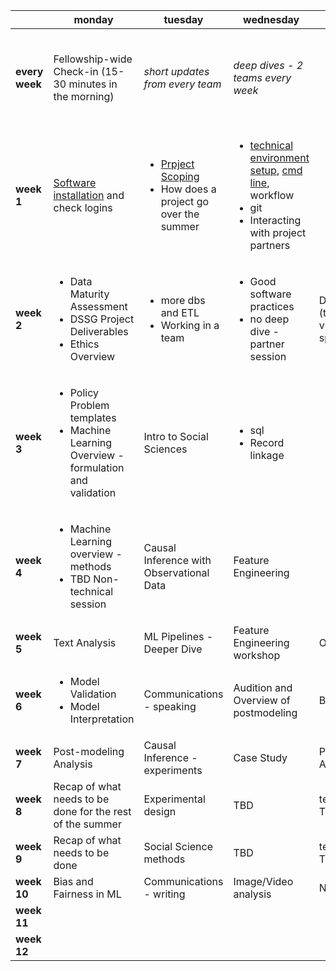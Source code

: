 
|                | monday                                                                                      | tuesday                                                                 | wednesday                                                                                                     | thursday                                                                                              | friday                                                                         |
|----------------|---------------------------------------------------------------------------------------------|-------------------------------------------------------------------------|---------------------------------------------------------------------------------------------------------------|-------------------------------------------------------------------------------------------------------|--------------------------------------------------------------------------------|
| **every week** | Fellowship-wide Check-in (15-30 minutes in the morning)                                     | *short updates from every team*                                         | *deep dives - 2 teams every week*                                                                             |                                                                                                       | <ul><li>Code Review</li><li>External Talk</li><li>Ethics Discussions</li></ul> |
| **week 1**     | [Software installation](setup/software-setup/README.md) and check logins                                                      | <ul><li>[Prpject Scoping](scoping/overview.md)</li><li>How does a project go over the summer</li></ul> | <ul><li>[technical environment setup](0_before_you_start/TechnicalWorkflowAndBestPractices.md), [cmd line](setup/command-line-tools/README.md), workflow </li><li>git </li><li>Interacting with project partners</li></ul> | <ul><li>Python for Data Analysis </li><li>ML Pipeline</li><li>Communications for the summer </li></ul> | Databases and SQL                                                                    |
| **week 2**     | <ul><li>Data Maturity Assessment</li><li>DSSG Project Deliverables</li><li>Ethics Overview</li></ul>        | <ul><li>more dbs and ETL</li><li>Working in a team</ul>                 | <ul><li>Good software practices</li><li>no deep dive - partner session</li></ul>                              | Data Exploration (two sessions) - viz, pandas, sql,  spatial                                            |                                                                                |
| **week 3**     | <ul><li>Policy Problem templates</li><li>Machine Learning Overview - formulation and validation</li></ul> | Intro to Social Sciences                                                | <ul><li>sql</li><li>Record linkage</li></ul>                                                                  | <ul><li>ML overview - validation</li><li>case study from previous dssg</li></ul>                      |                                                                                |
| **week 4**     | <ul><li>Machine Learning overview - methods</li><li>TBD Non-technical session</li></ul>                       | Causal Inference with Observational Data                                       | Feature Engineering                                                                                                      | <ul><li>ML overview - methods</li><li>User interfaces and usability</li></ul>                         |                                                                                |
| **week 5**     | Text Analysis                                                                               | ML Pipelines  - Deeper Dive                                                     | Feature Engineering workshop                                                                                             | Optimization                                                                                          |                                                                                |
| **week 6**     | <ul><li>Model Validation</li><li>Model Interpretation</li><ul>                                    | Communications - speaking                                               | Audition and Overview of postmodeling                                                                         | Bias and Fairness                                                                                     |                                                                                |
| **week 7**     | Post-modeling Analysis                                                                              | Causal Inference - experiments                                          | Case Study                                                                                                    | Post-Modeling Analysis                                                                                        |                                                                                |
| **week 8**     | Recap of what needs to be done for the rest of the summer                                                              | Experimental design                                                     | TBD                                                                                                           | technical session - TBD                                                                               |                                                                                |
| **week 9**     | Recap of what needs to be done                                                              | Social Science methods                                                  | TBD                                                                                                           | technical session - TBD                                                                               |                                                                                |
| **week 10**    | Bias and Fairness in ML                                                                          | Communications - writing                                                | Image/Video analysis                                                                                          | Network Analysis                                                                                      |                                                                                |
| **week 11**    |                                                                                             |                                                                         |                                                                                                               |                                                                                                       |                                                                                |
| **week 12**    |                                                                                             |                                                                         |                                                                                                               |                                                                                                       |                                                                                |
